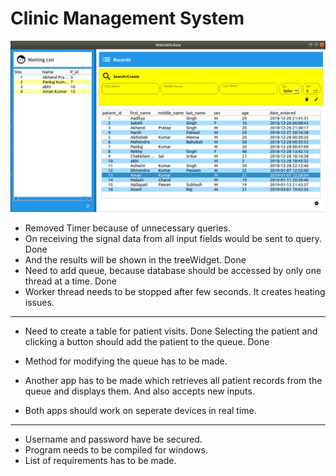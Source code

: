 # Clinic Management System

![alt text](https://github.com/asaaditya8/Database-GUI-app/blob/master/pic.png)

* Removed Timer because of unnecessary queries.
* On receiving the signal data from all input fields would be sent to query. Done
* And the results will be shown in the treeWidget. Done
* Need to add queue, because database should be accessed by only one thread at a time. Done
* Worker thread needs to be stopped after few seconds. It creates heating issues.

-----

* Need to create a table for patient visits. Done
Selecting the patient and clicking a button should add the patient to the queue. Done

* Method for modifying the queue has to be made.

* Another app has to be made which retrieves all patient records from the queue and displays them.
And also accepts new inputs.

* Both apps should work on seperate devices in real time.

-----
* Username and password have be secured.
* Program needs to be compiled for windows.
* List of requirements has to be made.
